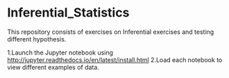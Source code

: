 # Inferential_Statistics

This repository consists of exercises on Inferential exercises and testing different hypothesis. 

1.Launch the Jupyter notebook using 
http://jupyter.readthedocs.io/en/latest/install.html 
2.Load each notebook to view different examples of data.
